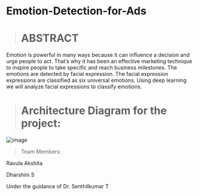 # Emotion-Detection-for-Ads
> # ABSTRACT  

Emotion is powerful in many ways because it can influence a decision and urge people to act. That’s why it has been an effective marketing technique to inspire people to take specific and reach business milestones. The emotions are detected by facial expression. The facial expression expressions are classified as six universal emotions. Using deep learning we will analyze facial expressions to classify emotions.

> # Architecture Diagram for the project: 
![image](https://user-images.githubusercontent.com/28940123/166182468-40c110c3-ca85-4d31-acf3-7e039fb50054.png)


> Team Members:

Ravula Akshita

Dharshini S

Under the guidance of Dr. Senthilkumar T
